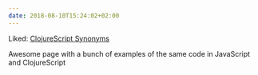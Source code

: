 ```yaml
---
date: 2018-08-10T15:24:02+02:00
---
```


Liked: [ClojureScript Synonyms](https://kanaka.github.io/clojurescript/web/synonym.html)

Awesome page with a bunch of examples of the same code in JavaScript and ClojureScript
